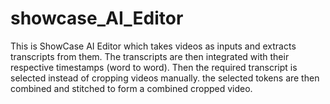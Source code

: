 # showcase_AI_Editor
This is ShowCase AI Editor which takes videos as inputs and extracts transcripts from them.
The transcripts are then integrated with their respective timestamps (word to word).
Then the required transcript is selected instead of cropping videos manually.
the selected tokens are then combined and stitched to form a combined cropped video.
